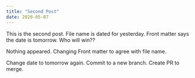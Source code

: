 ```yaml
---
title: "Second Post"
date: 2020-05-07
---
```

This is the second post. File name is dated for yesterday. Front matter says the date is tomorrow. Who will win??

Nothing appeared. Changing Front matter to agree with file name.

Change date to tomorrow again. Commit to a new branch. Create PR to merge.
